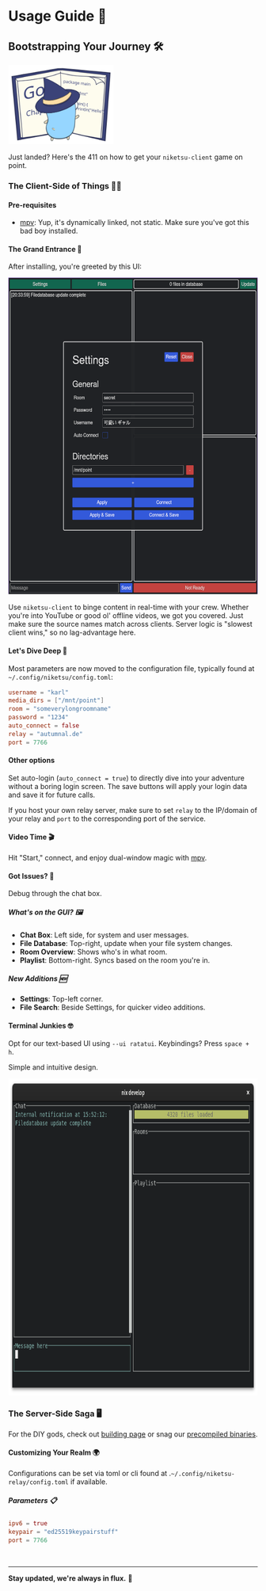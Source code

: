 # Usage Guide 🚀

## Bootstrapping Your Journey 🛠️

<img src="./images/witch-learning.svg" alt="Learning Gopher" style="height: 10rem;"/>

Just landed? Here's the 411 on how to get your `niketsu-client` game on point.

### The Client-Side of Things 👨‍💻

#### Pre-requisites

- [mpv](https://mpv.io/installation/): Yup, it's dynamically linked, not static. Make sure you've got this bad boy installed.

#### The Grand Entrance 🌟

After installing, you're greeted by this UI:

<img src="./images/niketsu_gui_settings.png" alt="Client" style="height: 40rem;"/>

Use `niketsu-client` to binge content in real-time with your crew. Whether you're into YouTube or good ol' offline videos, we got you covered. Just make sure the source names match across clients. Server logic is "slowest client wins," so no lag-advantage here.

#### Let's Dive Deep 🌊

Most parameters are now moved to the configuration file, typically found at `~/.config/niketsu/config.toml`:

```toml
username = "karl"
media_dirs = ["/mnt/point"]
room = "someverylongroomname"
password = "1234"
auto_connect = false
relay = "autumnal.de"
port = 7766
```

#### Other options
Set auto-login (`auto_connect = true`) to directly dive into your adventure without a boring login screen.
The save buttons will apply your login data and save it for future calls.

If you host your own relay server, make sure to set `relay` to the IP/domain of your relay and `port` to the corresponding port of the service.

#### Video Time 🎬
Hit "Start," connect, and enjoy dual-window magic with [mpv](https://mpv.io).

#### Got Issues? 🐛
Debug through the chat box.

##### What's on the GUI? 🖼️

- **Chat Box**: Left side, for system and user messages.
- **File Database**: Top-right, update when your file system changes.
- **Room Overview**: Shows who's in what room.
- **Playlist**: Bottom-right. Syncs based on the room you're in.

##### New Additions 🆕
- **Settings**: Top-left corner.
- **File Search**: Beside Settings, for quicker video additions.


#### Terminal Junkies 🤓
Opt for our text-based UI using `--ui ratatui`. Keybindings? Press `space + h`.

Simple and intuitive design.

<img src="./images/niketsu_tui.png" alt="GUI" style="height: 40rem"/>

### The Server-Side Saga 🖥️

For the DIY gods, check out [building page](./building.md) or snag our [precompiled binaries](./downloads.md).

#### Customizing Your Realm 🌍

Configurations can be set via toml or cli found at .`~/.config/niketsu-relay/config.toml` if available.

##### Parameters 📋
```toml
ipv6 = true
keypair = "ed25519keypairstuff"
port = 7766
```

<br>
<hr>

**Stay updated, we're always in flux.** 🔄
